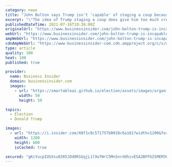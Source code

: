 ```yaml
---
category: news
title: "John Bolton says Trump isn't 'capable' of staging a coup because 'that requires advance thinking, planning, strategizing'"
excerpt: "\"The idea of Trump staging a coup does give him too much credit,\" Trump's former national security adviser said on CNN's \"New Day.\""
publishedDateTime: 2021-07-16T19:36:00Z
originalUrl: "https://www.businessinsider.com/john-bolton-trump-is-incapable-of-staging-a-coup-video-2021-7"
webUrl: "https://www.businessinsider.com/john-bolton-trump-is-incapable-of-staging-a-coup-video-2021-7"
ampWebUrl: "https://www.businessinsider.com/john-bolton-trump-is-incapable-of-staging-a-coup-video-2021-7?amp"
cdnAmpWebUrl: "https://www-businessinsider-com.cdn.ampproject.org/c/s/www.businessinsider.com/john-bolton-trump-is-incapable-of-staging-a-coup-video-2021-7?amp"
type: article
quality: 100
heat: 100
published: true

provider:
  name: Business Insider
  domain: businessinsider.com
  images:
    - url: "https://smartableai.github.io/election/assets/images/organizations/businessinsider.com-50x50.jpg"
      width: 50
      height: 50

topics:
  - Election
  - Donald Trump

images:
  - url: "https://i.insider.com/60f1c8c571757b0018c6a161?width=1200&format=jpeg"
    width: 1200
    height: 600
    isCached: true

secured: "gKcYucpIUSXsu8385JDd8R1GqjL1l9ofWrC5MnSnrddhivESA2BFFGISMEM3Qg9c11FKE+yOBKOegjIwSWbnT6Ynmag3G+NOle8zmyGwHh57362sgO/HDtCkTi9lDvY94jn9FoLuUXjjTPUYUC7u+Iu8qmujd89l1wmPL8/K+5vcnj7/6ymCkBRyoW1tVdxJvBoTarOFaRKNT4sumHCyXaSkx/5wwQUbZzuRdkTEe7Gv0t+NuX2fLCA75gRNf7fLYhfyq6+Gz3ASv86FBgkcxPDZdcUgVFS+jXad1XjqIwU9rbDor5Zl8Qn/qNiijaMD982EIS5jhYMARAN/j6wBiX1Aj+564HTaJka9qm81bU4=;0YfLwOjkK90YpHexqMoSAQ=="
---
```


